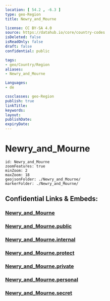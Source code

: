 ```yaml
---
location: [ 54.2 , -6.3 ] 
type: geo-Region
title: Newry_and_Mourne

license: CC BY-SA 4.0
source: https://datahub.io/core/country-codes
isDeleted: false
isReadOnly: false
draft: false
confidential: public

tags:
- geo/Country/Region
aliases:
- Newry_and_Mourne

Languages:
- de

cssclasses: geo-Region
publish: true
linkTitle: 
keywords: 
layout: 
publishDate: 
expiryDate: 
---
```


# Newry_and_Mourne

```leaflet
id: Newry_and_Mourne
zoomFeatures: true 
minZoom: 2 
maxZoom: 18
geojsonFolder: ./Newry_and_Mourne/
markerFolder: ./Newry_and_Mourne/
```


## Confidential Links & Embeds: 

### [Newry_and_Mourne](/_Standards/Earth/Continent/Europe/Europe~North/UK/Ireland~North/counties~Ireland~North/Newry_and_Mourne.md) 

### [Newry_and_Mourne.public](/_public/Earth/Continent/Europe/Europe~North/UK/Ireland~North/counties~Ireland~North/Newry_and_Mourne.public.md) 

### [Newry_and_Mourne.internal](/_internal/Earth/Continent/Europe/Europe~North/UK/Ireland~North/counties~Ireland~North/Newry_and_Mourne.internal.md) 

### [Newry_and_Mourne.protect](/_protect/Earth/Continent/Europe/Europe~North/UK/Ireland~North/counties~Ireland~North/Newry_and_Mourne.protect.md) 

### [Newry_and_Mourne.private](/_private/Earth/Continent/Europe/Europe~North/UK/Ireland~North/counties~Ireland~North/Newry_and_Mourne.private.md) 

### [Newry_and_Mourne.personal](/_personal/Earth/Continent/Europe/Europe~North/UK/Ireland~North/counties~Ireland~North/Newry_and_Mourne.personal.md) 

### [Newry_and_Mourne.secret](/_secret/Earth/Continent/Europe/Europe~North/UK/Ireland~North/counties~Ireland~North/Newry_and_Mourne.secret.md)


